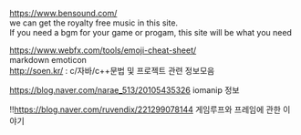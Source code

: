 https://www.bensound.com/   
we can get the royalty free music in this site.    
If you need a bgm for your game or progam, this site will be what you need  

https://www.webfx.com/tools/emoji-cheat-sheet/     
markdown emoticon    
http://soen.kr/ : c/자바/c++문법 및 프로젝트 관련 정보모음     

https://blog.naver.com/narae_513/20105435326 iomanip 정보       
        
!!https://blog.naver.com/ruvendix/221299078144 게임루프와 프레임에 관한 이야기
